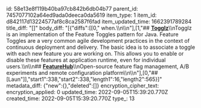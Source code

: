 id: 58e13e8f119b40ba97cb842b6db04b77
parent_id: 7457077102a64ed9ada0deeca0da5619
item_type: 1
item_id: d842117d13224577af8c8ca2587f6fad
item_updated_time: 1662391789284
title_diff: "[]"
body_diff: "[{\"diffs\":[[0,\" when.\\\n\\\n\"],[1,\"## [**Togglz**](https://www.togglz.org/)\\\nTogglz is an implementation of the Feature Toggles pattern for Java. Feature Toggles are a very common agile development practices in the context of continuous deployment and delivery. The basic idea is to associate a toggle with each new feature you are working on. This allows you to enable or disable these features at application runtime, even for individual users.\\\n\\\n## [**FeatureHub**](https://www.featurehub.io/)\\\nOpen-source feature flag management, A/B experiments and remote configuration  platform\\\n\\\n\"],[0,\"## [Laun\"]],\"start1\":338,\"start2\":338,\"length1\":16,\"length2\":565}]"
metadata_diff: {"new":{},"deleted":[]}
encryption_cipher_text: 
encryption_applied: 0
updated_time: 2022-09-05T15:39:20.770Z
created_time: 2022-09-05T15:39:20.770Z
type_: 13